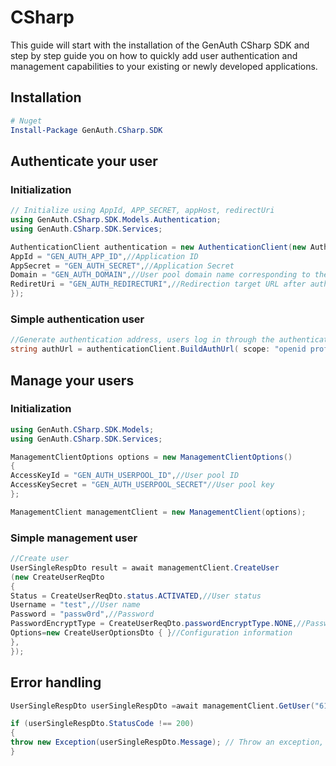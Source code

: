 # CSharp

This guide will start with the installation of the GenAuth CSharp SDK and step by step guide you on how to quickly add user authentication and management capabilities to your existing or newly developed applications.

<AppDetailSiderBar />

## Installation

```powershell
# Nuget
Install-Package GenAuth.CSharp.SDK
```

## Authenticate your user

### Initialization

```csharp
// Initialize using AppId, APP_SECRET, appHost, redirectUri
using GenAuth.CSharp.SDK.Models.Authentication;
using GenAuth.CSharp.SDK.Services;

AuthenticationClient authentication = new AuthenticationClient(new AuthenticationClientInitOptions{
AppId = "GEN_AUTH_APP_ID",//Application ID
AppSecret = "GEN_AUTH_SECRET",//Application Secret
Domain = "GEN_AUTH_DOMAIN",//User pool domain name corresponding to the application
RediretUri = "GEN_AUTH_REDIRECTURI",//Redirection target URL after authentication is completed
});
```

### Simple authentication user

```csharp
//Generate authentication address, users log in through the authentication address, and jump to the specified redirectUri with code and state
string authUrl = authenticationClient.BuildAuthUrl( scope: "openid profile offline_access");
```

## Manage your users

### Initialization

```csharp
using GenAuth.CSharp.SDK.Models;
using GenAuth.CSharp.SDK.Services;

ManagementClientOptions options = new ManagementClientOptions()
{
AccessKeyId = "GEN_AUTH_USERPOOL_ID",//User pool ID
AccessKeySecret = "GEN_AUTH_USERPOOL_SECRET"//User pool key
};

ManagementClient managementClient = new ManagementClient(options);
```

### Simple management user

```csharp
//Create user
UserSingleRespDto result = await managementClient.CreateUser
(new CreateUserReqDto
{
Status = CreateUserReqDto.status.ACTIVATED,//User status
Username = "test",//User name
Password = "passw0rd",//Password
PasswordEncryptType = CreateUserReqDto.passwordEncryptType.NONE,//Password encryption method
Options=new CreateUserOptionsDto { }//Configuration information
},
});
```

## Error handling

```csharp
UserSingleRespDto userSingleRespDto =await managementClient.GetUser("61c188ccfff26fef0ca6880d");

if (userSingleRespDto.StatusCode !== 200)
{
throw new Exception(userSingleRespDto.Message); // Throw an exception, and the global exception catching middleware will catch the exception
}
```
